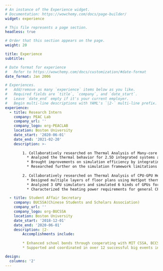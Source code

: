 ```yaml
---
# An instance of the Experience widget.
# Documentation: https://wowchemy.com/docs/page-builder/
widget: experience

# This file represents a page section.
headless: true

# Order that this section appears on the page.
weight: 20

title: Experience
subtitle:

# Date format for experience
#   Refer to https://wowchemy.com/docs/customization/#date-format
date_format: Jan 2006

# Experiences.
#   Add/remove as many `experience` items below as you like.
#   Required fields are `title`, `company`, and `date_start`.
#   Leave `date_end` empty if it's your current employer.
#   Begin multi-line descriptions with YAML's `|2-` multi-line prefix.
experience:
  - title: Research Intern
    company: PEAC Lab
    company_url: ''
    company_logo: org-PEACLAB
    location: Boston University
    date_start: '2020-06-01'
    date_end: '2021-02-20'
    description: >-
    
        1. Collaboratively researched on Thermal Analysis of Many-core Chips with Integrated Photonics:
          * Analyzed the thermal behavior for 2.5D integrated systems and generalized homogeneous systems using HotSpot
          * Brought improvements on simulation efficiency by integrating a Python Wrapper into the generalized thermal simulation framework and generalizing heating power estimation
          * Researched further on the simulation framework limitations and increased its compatibility to support other thermal simulation methods
        
        2. Collaboratively researched on Thermal Analysis of CPU-GPU Heterogeneous Systems with Integrated Photonics:
          * Designed multiple layers of floor plans using HotSpot thermal simulation platform
          * Analyzed 3 GPU simulators and simulated 6 kinds of GPUs for integration purpose
          * Characterized the heating power requirements for general CPU-GPU systems       

  - title: Student Affair Secretary
    company: BUCSSA(Chinese Students and Scholars Association)
    company_url: ''
    company_logo: org-BUCSSA
    location: Boston University
    date_start: '2018-12-01'
    date_end: '2020-06-01'
    description: |2-
        Accomplishments include:
        
        * Enhanced school bonds through cooperating with MIT CSSA, BCCSSA, and NEUCSSA to organize inter-school events
        * Supported and coordinated in over 12 successful big events involving more than 100 participants

design:
  columns: '2'
---
```

